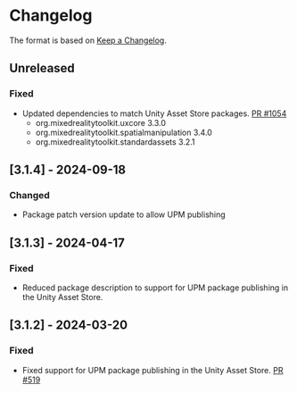 # Changelog

The format is based on [Keep a Changelog](https://keepachangelog.com/en/1.1.0/).

## Unreleased

### Fixed

* Updated dependencies to match Unity Asset Store packages. [PR #1054](https://github.com/MixedRealityToolkit/MixedRealityToolkit-Unity/pull/1054)
  * org.mixedrealitytoolkit.uxcore 3.3.0
  * org.mixedrealitytoolkit.spatialmanipulation 3.4.0
  * org.mixedrealitytoolkit.standardassets 3.2.1

## [3.1.4] - 2024-09-18

### Changed

* Package patch version update to allow UPM publishing

## [3.1.3] - 2024-04-17

### Fixed

* Reduced package description to support for UPM package publishing in the Unity Asset Store.

## [3.1.2] - 2024-03-20

### Fixed

* Fixed support for UPM package publishing in the Unity Asset Store. [PR #519](https://github.com/MixedRealityToolkit/MixedRealityToolkit-Unity/pull/519)
